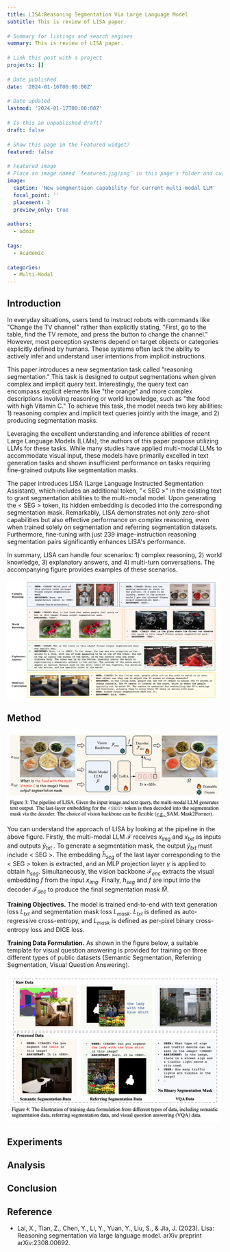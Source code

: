 ```yaml
---
title: LISA:Reasoning Segmentation Via Large Language Model
subtitle: This is review of LISA paper. 

# Summary for listings and search engines
summary: This is review of LISA paper.

# Link this post with a project
projects: []

# Date published
date: '2024-01-16T00:00:00Z'

# Date updated
lastmod: '2024-01-17T00:00:00Z'

# Is this an unpublished draft?
draft: false

# Show this page in the Featured widget?
featured: false

# Featured image
# Place an image named `featured.jpg/png` in this page's folder and customize its options here.
image:
  caption: 'New semgmentaion capability for current multi-modal LLM'
  focal_point: ''
  placement: 2
  preview_only: true

authors:
  - admin

tags:
  - Academic

categories:
  - Multi-Modal
---
```


## Introduction
In everyday situations, users tend to instruct robots with commands like "Change the TV channel" rather than explicitly stating, "First, go to the table, find the TV remote, and press the button to change the channel." However, most perception systems depend on target objects or categories explicitly defined by humans. These systems often lack the ability to actively infer and understand user intentions from implicit instructions.

This paper introduces a new segmentation task called "reasoning segmentation." This task is designed to output segmentations when given complex and implicit query text. Interestingly, the query text can encompass explicit elements like "the orange" and more complex descriptions involving reasoning or world knowledge, such as "the food with high Vitamin C." To achieve this task, the model needs two key abilities: 1) reasoning complex and implicit text queries jointly with the image, and 2) producing segmentation masks.

 Leveraging the excellent understanding and inference abilities of recent Large Language Models (LLMs), the authors of this paper propose utilizing LLMs for these tasks. While many studies have applied multi-modal LLMs to accommodate visual input, these models have primarily excelled in text generation tasks and shown insufficient performance on tasks requiring fine-grained outputs like segmentation masks.

The paper introduces LISA (Large Language Instructed Segmentation Assistant), which includes an additional token, "< SEG >" in the existing text to grant segmentation abilities to the multi-modal model. Upon generating the < SEG > token, its hidden embedding is decoded into the corresponding segmentation mask. Remarkably, LISA demonstrates not only zero-shot capabilities but also effective performance on complex reasoning, even when trained solely on segmentation and referring segmentation datasets. Furthermore, fine-tuning with just 239 image-instruction reasoning segmentation pairs significantly enhances LISA's performance.

In summary, LISA can handle four scenarios: 1) complex reasoning, 2) world knowledge, 3) explanatory answers, and 4) multi-turn conversations. The accompanying figure provides examples of these scenarios.

<img src="senarios.png" alt="senario" width="500"/>


## Method
 <img src="Method.png" alt="method" width="500"/>

You can understand the approach of LISA by looking at the pipeline in the above figure. Firstly, the multi-modal LLM $\mathcal{F}$ receives $x_{img}$ and $x_{txt}$ as inputs and outputs $\hat{y}_{txt}$ . To generate a segmentation mask, the output $\hat{y}_{txt}$ must include < SEG >. The embedding $\hat{h}_{seg}$ of the last layer corresponding to the < SEG > token is extracted, and an MLP projection layer $\gamma$ is applied to obtain $h_{seg}$. Simultaneously, the vision backbone $\mathcal{F}_{enc}$ extracts the visual embedding $f$ from the input $x_{img}$. Finally, $h_{seg}$ and $f$ are input into the decoder $\mathcal{F}_{dec}$ to produce the final segmentation mask $\hat{M}$.

**Training Objectives.**
The model is trained end-to-end with text generation loss $L_{txt}$ and segmentation mask loss $L_{mask}$. $L_{txt}$ is defined as auto-regressive cross-entropy, and $L_{mask}$ is defined as per-pixel binary cross-entropy loss and DICE loss.

**Training Data Formulation.**
As shown in the figure below, a suitable template for visual question answering is provided for training on three different types of public datasets (Semantic Segmentation, Referring Segmentation, Visual Question Answering).

 <img src="train_data_formulation.png" alt="method" width="500"/>



## Experiments



## Analysis





## Conclusion



## Reference
- Lai, X., Tian, Z., Chen, Y., Li, Y., Yuan, Y., Liu, S., & Jia, J. (2023). Lisa: Reasoning segmentation via large language model. arXiv preprint arXiv:2308.00692.